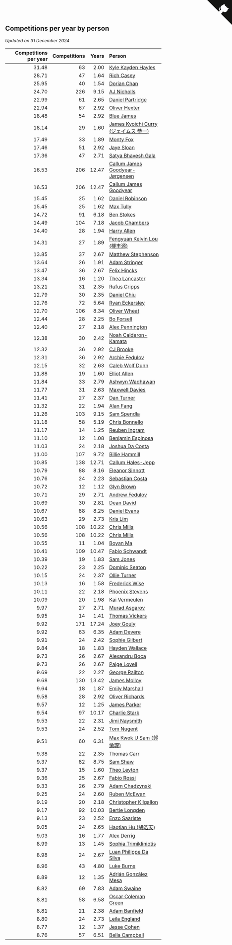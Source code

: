 ## Competitions per year by person

*Updated on 31 December 2024*

| Competitions per year | Competitions | Years | Person |
| ---: | ---: | ---: | :--- |
| 31.48 | 63 | 2.00 | [Kyle Kayden Hayles](https://www.worldcubeassociation.org/persons/2022HAYL02) |
| 28.71 | 47 | 1.64 | [Rich Casey](https://www.worldcubeassociation.org/persons/2023CASE06) |
| 25.95 | 40 | 1.54 | [Dorian Chan](https://www.worldcubeassociation.org/persons/2023DORI01) |
| 24.70 | 226 | 9.15 | [AJ Nicholls](https://www.worldcubeassociation.org/persons/2015NICH04) |
| 22.99 | 61 | 2.65 | [Daniel Partridge](https://www.worldcubeassociation.org/persons/2022PART02) |
| 22.94 | 67 | 2.92 | [Oliver Hexter](https://www.worldcubeassociation.org/persons/2022HEXT01) |
| 18.48 | 54 | 2.92 | [Blue James](https://www.worldcubeassociation.org/persons/2022JAME01) |
| 18.14 | 29 | 1.60 | [James Kyoichi Curry (ジェイムス 恭一)](https://www.worldcubeassociation.org/persons/2023CURR06) |
| 17.49 | 33 | 1.89 | [Monty Fox](https://www.worldcubeassociation.org/persons/2023FOXM01) |
| 17.46 | 51 | 2.92 | [Jaye Sloan](https://www.worldcubeassociation.org/persons/2022SLOA01) |
| 17.36 | 47 | 2.71 | [Satya Bhavesh Gala](https://www.worldcubeassociation.org/persons/2022GALA03) |
| 16.53 | 206 | 12.47 | [Callum James Goodyear-Jørgensen](https://www.worldcubeassociation.org/persons/2012GOOD02) |
| 16.53 | 206 | 12.47 | [Callum James Goodyear](https://www.worldcubeassociation.org/persons/2012GOOD02) |
| 15.45 | 25 | 1.62 | [Daniel Robinson](https://www.worldcubeassociation.org/persons/2023ROBI10) |
| 15.45 | 25 | 1.62 | [Max Tully](https://www.worldcubeassociation.org/persons/2023TULL04) |
| 14.72 | 91 | 6.18 | [Ben Stokes](https://www.worldcubeassociation.org/persons/2018STOK01) |
| 14.49 | 104 | 7.18 | [Jacob Chambers](https://www.worldcubeassociation.org/persons/2017CHAM09) |
| 14.40 | 28 | 1.94 | [Harry Allen](https://www.worldcubeassociation.org/persons/2023ALLE01) |
| 14.31 | 27 | 1.89 | [Fengyuan Kelvin Lou (楼丰源)](https://www.worldcubeassociation.org/persons/2023LOUF01) |
| 13.85 | 37 | 2.67 | [Matthew Stephenson](https://www.worldcubeassociation.org/persons/2022STEP04) |
| 13.64 | 26 | 1.91 | [Adam Stringer](https://www.worldcubeassociation.org/persons/2023STRI02) |
| 13.47 | 36 | 2.67 | [Felix Hincks](https://www.worldcubeassociation.org/persons/2022HINC01) |
| 13.34 | 16 | 1.20 | [Thea Lancaster](https://www.worldcubeassociation.org/persons/2023LANC06) |
| 13.21 | 31 | 2.35 | [Rufus Cripps](https://www.worldcubeassociation.org/persons/2022CRIP01) |
| 12.79 | 30 | 2.35 | [Daniel Chiu](https://www.worldcubeassociation.org/persons/2022CHIU06) |
| 12.76 | 72 | 5.64 | [Ryan Eckersley](https://www.worldcubeassociation.org/persons/2019ECKE02) |
| 12.70 | 106 | 8.34 | [Oliver Wheat](https://www.worldcubeassociation.org/persons/2016WHEA01) |
| 12.44 | 28 | 2.25 | [Bo Forsell](https://www.worldcubeassociation.org/persons/2022FORS06) |
| 12.40 | 27 | 2.18 | [Alex Pennington](https://www.worldcubeassociation.org/persons/2022PENN04) |
| 12.38 | 30 | 2.42 | [Noah Calderon-Kamata](https://www.worldcubeassociation.org/persons/2022CALD07) |
| 12.32 | 36 | 2.92 | [CJ Brooke](https://www.worldcubeassociation.org/persons/2022BROO02) |
| 12.31 | 36 | 2.92 | [Archie Fedulov](https://www.worldcubeassociation.org/persons/2022FEDU01) |
| 12.15 | 32 | 2.63 | [Caleb Wolf Dunn](https://www.worldcubeassociation.org/persons/2022DUNN03) |
| 11.88 | 19 | 1.60 | [Elliot Allen](https://www.worldcubeassociation.org/persons/2023ALLE16) |
| 11.84 | 33 | 2.79 | [Ashwyn Wadhawan](https://www.worldcubeassociation.org/persons/2022WADH02) |
| 11.77 | 31 | 2.63 | [Maxwell Davies](https://www.worldcubeassociation.org/persons/2022DAVI11) |
| 11.41 | 27 | 2.37 | [Dan Turner](https://www.worldcubeassociation.org/persons/2022TURN10) |
| 11.32 | 22 | 1.94 | [Alan Fang](https://www.worldcubeassociation.org/persons/2023FANG02) |
| 11.26 | 103 | 9.15 | [Sam Spendla](https://www.worldcubeassociation.org/persons/2015SPEN01) |
| 11.18 | 58 | 5.19 | [Chris Bonnello](https://www.worldcubeassociation.org/persons/2019BONN05) |
| 11.17 | 14 | 1.25 | [Reuben Ingram](https://www.worldcubeassociation.org/persons/2023INGR05) |
| 11.10 | 12 | 1.08 | [Benjamin Espinosa](https://www.worldcubeassociation.org/persons/2023ESPI36) |
| 11.03 | 24 | 2.18 | [Joshua Da Costa](https://www.worldcubeassociation.org/persons/2022COST18) |
| 11.00 | 107 | 9.72 | [Billie Hammill](https://www.worldcubeassociation.org/persons/2015HAMM01) |
| 10.85 | 138 | 12.71 | [Callum Hales-Jepp](https://www.worldcubeassociation.org/persons/2012HALE01) |
| 10.79 | 88 | 8.16 | [Eleanor Sinnott](https://www.worldcubeassociation.org/persons/2016SINN01) |
| 10.76 | 24 | 2.23 | [Sebastian Costa](https://www.worldcubeassociation.org/persons/2022COST12) |
| 10.72 | 12 | 1.12 | [Glyn Brown](https://www.worldcubeassociation.org/persons/2023BROW47) |
| 10.71 | 29 | 2.71 | [Andrew Fedulov](https://www.worldcubeassociation.org/persons/2022FEDU02) |
| 10.69 | 30 | 2.81 | [Dean David](https://www.worldcubeassociation.org/persons/2022DAVI06) |
| 10.67 | 88 | 8.25 | [Daniel Evans](https://www.worldcubeassociation.org/persons/2016EVAN06) |
| 10.63 | 29 | 2.73 | [Kris Lim](https://www.worldcubeassociation.org/persons/2022LIMK01) |
| 10.56 | 108 | 10.22 | [Chris Mills](https://www.worldcubeassociation.org/persons/2014MILL04) |
| 10.56 | 108 | 10.22 | [Chris Mills](https://www.worldcubeassociation.org/persons/2014MILL04) |
| 10.55 | 11 | 1.04 | [Boyan Ma](https://www.worldcubeassociation.org/persons/2023MABO02) |
| 10.41 | 109 | 10.47 | [Fabio Schwandt](https://www.worldcubeassociation.org/persons/2014SCHW02) |
| 10.39 | 19 | 1.83 | [Sam Jones](https://www.worldcubeassociation.org/persons/2023JONE09) |
| 10.22 | 23 | 2.25 | [Dominic Seaton](https://www.worldcubeassociation.org/persons/2022SEAT02) |
| 10.15 | 24 | 2.37 | [Ollie Turner](https://www.worldcubeassociation.org/persons/2022TURN11) |
| 10.13 | 16 | 1.58 | [Frederick Wise](https://www.worldcubeassociation.org/persons/2023WISE03) |
| 10.11 | 22 | 2.18 | [Phoenix Stevens](https://www.worldcubeassociation.org/persons/2022STEV09) |
| 10.09 | 20 | 1.98 | [Kai Vermeulen](https://www.worldcubeassociation.org/persons/2023VERM01) |
| 9.97 | 27 | 2.71 | [Murad Asgarov](https://www.worldcubeassociation.org/persons/2022ASGA01) |
| 9.95 | 14 | 1.41 | [Thomas Vickers](https://www.worldcubeassociation.org/persons/2023VICK03) |
| 9.92 | 171 | 17.24 | [Joey Gouly](https://www.worldcubeassociation.org/persons/2007GOUL01) |
| 9.92 | 63 | 6.35 | [Adam Devere](https://www.worldcubeassociation.org/persons/2018DEVE02) |
| 9.91 | 24 | 2.42 | [Sophie Gilbert](https://www.worldcubeassociation.org/persons/2022GILB05) |
| 9.84 | 18 | 1.83 | [Hayden Wallace](https://www.worldcubeassociation.org/persons/2023WALL05) |
| 9.73 | 26 | 2.67 | [Alexandru Boca](https://www.worldcubeassociation.org/persons/2022BOCA01) |
| 9.73 | 26 | 2.67 | [Paige Lovell](https://www.worldcubeassociation.org/persons/2022LOVE06) |
| 9.69 | 22 | 2.27 | [George Railton](https://www.worldcubeassociation.org/persons/2022RAIL01) |
| 9.68 | 130 | 13.42 | [James Molloy](https://www.worldcubeassociation.org/persons/2011MOLL01) |
| 9.64 | 18 | 1.87 | [Emily Marshall](https://www.worldcubeassociation.org/persons/2023MARS02) |
| 9.58 | 28 | 2.92 | [Oliver Richards](https://www.worldcubeassociation.org/persons/2022RICH02) |
| 9.57 | 12 | 1.25 | [James Parker](https://www.worldcubeassociation.org/persons/2023PARK57) |
| 9.54 | 97 | 10.17 | [Charlie Stark](https://www.worldcubeassociation.org/persons/2014STAR05) |
| 9.53 | 22 | 2.31 | [Jimi Naysmith](https://www.worldcubeassociation.org/persons/2022NAYS02) |
| 9.53 | 24 | 2.52 | [Tom Nugent](https://www.worldcubeassociation.org/persons/2022NUGE01) |
| 9.51 | 60 | 6.31 | [Max Kwok U Sam (郭愉琛)](https://www.worldcubeassociation.org/persons/2018SAMK01) |
| 9.38 | 22 | 2.35 | [Thomas Carr](https://www.worldcubeassociation.org/persons/2022CARR18) |
| 9.37 | 82 | 8.75 | [Sam Shaw](https://www.worldcubeassociation.org/persons/2016SHAW02) |
| 9.37 | 15 | 1.60 | [Theo Leyton](https://www.worldcubeassociation.org/persons/2023LEYT01) |
| 9.36 | 25 | 2.67 | [Fabio Rossi](https://www.worldcubeassociation.org/persons/2022ROSS02) |
| 9.33 | 26 | 2.79 | [Adam Chadzynski](https://www.worldcubeassociation.org/persons/2022CHAD02) |
| 9.25 | 24 | 2.60 | [Ruben McEwan](https://www.worldcubeassociation.org/persons/2022MCEW01) |
| 9.19 | 20 | 2.18 | [Christopher Kilgallon](https://www.worldcubeassociation.org/persons/2022KILG02) |
| 9.17 | 92 | 10.03 | [Bertie Longden](https://www.worldcubeassociation.org/persons/2014LONG06) |
| 9.13 | 23 | 2.52 | [Enzo Saariste](https://www.worldcubeassociation.org/persons/2022SAAR02) |
| 9.05 | 24 | 2.65 | [Haotian Hu (胡皓天)](https://www.worldcubeassociation.org/persons/2022HUHA01) |
| 9.03 | 16 | 1.77 | [Alex Derrig](https://www.worldcubeassociation.org/persons/2023DERR02) |
| 8.99 | 13 | 1.45 | [Sophia Trimikliniotis](https://www.worldcubeassociation.org/persons/2023TRIM03) |
| 8.98 | 24 | 2.67 | [Luan Philippe Da Silva](https://www.worldcubeassociation.org/persons/2022SILV08) |
| 8.96 | 43 | 4.80 | [Luke Burns](https://www.worldcubeassociation.org/persons/2020BURN06) |
| 8.89 | 12 | 1.35 | [Adrián González Mesa](https://www.worldcubeassociation.org/persons/2023MESA03) |
| 8.82 | 69 | 7.83 | [Adam Swaine](https://www.worldcubeassociation.org/persons/2017SWAI01) |
| 8.81 | 58 | 6.58 | [Oscar Coleman Green](https://www.worldcubeassociation.org/persons/2018GREE09) |
| 8.81 | 21 | 2.38 | [Adam Banfield](https://www.worldcubeassociation.org/persons/2022BANF01) |
| 8.80 | 24 | 2.73 | [Leila England](https://www.worldcubeassociation.org/persons/2022ENGL01) |
| 8.77 | 12 | 1.37 | [Jesse Cohen](https://www.worldcubeassociation.org/persons/2023COHE05) |
| 8.76 | 57 | 6.51 | [Bella Campbell](https://www.worldcubeassociation.org/persons/2018CAMP17) |


<a href="https://github.com/simonkellly/wca_statistics_uk" class="github-corner" aria-label="View source on Github"><svg width="80" height="80" viewBox="0 0 250 250" style="fill:#151513; color:#fff; position: absolute; top: 0; border: 0; right: 0;" aria-hidden="true"><path d="M0,0 L115,115 L130,115 L142,142 L250,250 L250,0 Z"></path><path d="M128.3,109.0 C113.8,99.7 119.0,89.6 119.0,89.6 C122.0,82.7 120.5,78.6 120.5,78.6 C119.2,72.0 123.4,76.3 123.4,76.3 C127.3,80.9 125.5,87.3 125.5,87.3 C122.9,97.6 130.6,101.9 134.4,103.2" fill="currentColor" style="transform-origin: 130px 106px;" class="octo-arm"></path><path d="M115.0,115.0 C114.9,115.1 118.7,116.5 119.8,115.4 L133.7,101.6 C136.9,99.2 139.9,98.4 142.2,98.6 C133.8,88.0 127.5,74.4 143.8,58.0 C148.5,53.4 154.0,51.2 159.7,51.0 C160.3,49.4 163.2,43.6 171.4,40.1 C171.4,40.1 176.1,42.5 178.8,56.2 C183.1,58.6 187.2,61.8 190.9,65.4 C194.5,69.0 197.7,73.2 200.1,77.6 C213.8,80.2 216.3,84.9 216.3,84.9 C212.7,93.1 206.9,96.0 205.4,96.6 C205.1,102.4 203.0,107.8 198.3,112.5 C181.9,128.9 168.3,122.5 157.7,114.1 C157.9,116.9 156.7,120.9 152.7,124.9 L141.0,136.5 C139.8,137.7 141.6,141.9 141.8,141.8 Z" fill="currentColor" class="octo-body"></path></svg></a><style>.github-corner:hover .octo-arm{animation:octocat-wave 560ms ease-in-out}@keyframes octocat-wave{0%,100%{transform:rotate(0)}20%,60%{transform:rotate(-25deg)}40%,80%{transform:rotate(10deg)}}@media (max-width:500px){.github-corner:hover .octo-arm{animation:none}.github-corner .octo-arm{animation:octocat-wave 560ms ease-in-out}}</style>

